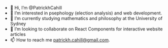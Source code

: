 - 👋 Hi, I’m @PatrickhCahill
- 👀 I’m interested in psephology (election analysis) and web development.
- 🌱 I’m currently studying mathematics and philosophy at the University of Sydney
- 💞️ I’m looking to collaborate on React Components for interactive website articles
- 📫 How to reach me patrickh.cahill@gmail.com.

<!---
PatrickhCahill/PatrickhCahill is a ✨ special ✨ repository because its `README.md` (this file) appears on your GitHub profile.
You can click the Preview link to take a look at your changes.
--->

